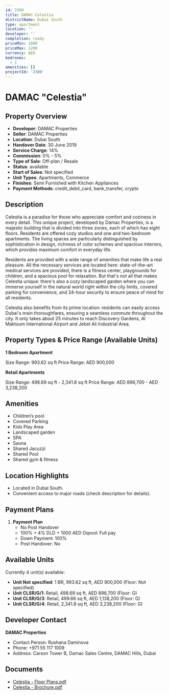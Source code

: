 ```yaml
---
id: 2300
title: DAMAC Celestia
districtName: Dubai South
type: apartment
location: ''
developer: ''
completion: ready
priceMin: 1000
priceMax: 1200
currency: AED
bedrooms:
  - 1
amenities: []
projectId: '2300'
---
```


# DAMAC "Celestia"

## Property Overview
- **Developer**: DAMAC Properties
- **Seller**: DAMAC Properties
- **Location**: Dubai South
- **Handover Date**: 30 June 2019
- **Service Charge**: 14%
- **Commission**: 0% - 5%
- **Type of Sale**: Off-plan / Resale
- **Status**: available
- **Start of Sales**: Not specified
- **Unit Types**: Apartments, Commerce
- **Finishes**: Semi Furnished with Kitchen Appliances
- **Payment Methods**: credit_debit_card, bank_transfer, crypto

## Description
Celestia is a paradise for those who appreciate comfort and coziness in every detail. This unique project, developed by Damac Properties, is a majestic building that is divided into three zones, each of which has eight floors. Residents are offered cozy studios and one and two-bedroom apartments. The living spaces are particularly distinguished by sophistication in design, richness of color schemes and spacious interiors, which provides maximum comfort in everyday life.

 Residents are provided with a wide range of amenities that make life a real pleasure. All the necessary services are located here: state-of-the-art medical services are provided, there is a fitness center, playgrounds for children, and a spacious pool for relaxation. But that's not all that makes Celestia unique: there's also a cozy landscaped garden where you can immerse yourself in the natural world right within the city limits, covered parking for convenience, and 24-hour security to ensure peace of mind for all residents.

 Celestia also benefits from its prime location: residents can easily access Dubai's main thoroughfares, ensuring a seamless commute throughout the city. It only takes about 25 minutes to reach Discovery Gardens, Al Maktoum International Airport and Jebel Ali Industrial Area.

## Property Types & Price Range (Available Units)
**1 Bedroom Apartment**

Size Range: 993.62 sq ft
Price Range: AED 900,000

**Retail Apartments**

Size Range: 498.69 sq ft - 2,341.8 sq ft
Price Range: AED 896,700 - AED 3,238,200

## Amenities
- Children’s pool
- Covered Parking
- Kids Play Area
- Landscaped garden
- SPA
- Sauna
- Shared Jacuzzi
- Shared Pool
- Shared gym & fitness

## Location Highlights
- Located in Dubai South.
- Convenient access to major roads (check description for details).

## Payment Plans
1. **Payment Plan**
   - No Post Handover
   - 100% + 4% DLD + 1000 AED Oqood: Full pay
   - Down Payment: 100%
   - Post Handover: No

## Available Units
Currently 4 unit(s) available:
- **Unit Not specified**: 1 BR, 993.62 sq ft, AED 900,000 (Floor: Not specified)
- **Unit CLSR/G/1**: Retail, 498.69 sq ft, AED 896,700 (Floor: G)
- **Unit CLSR/G/3**: Retail, 499.66 sq ft, AED 1,138,200 (Floor: G)
- **Unit CLSR/G/4**: Retail, 2,341.8 sq ft, AED 3,238,200 (Floor: G)

## Developer Contact
**DAMAC Properties**
- Contact Person: Rushana Daminova
- Phone: +971 55 117 1009
- Address: Carson Tower B, Damac Sales Centre, DAMAC Hills, Dubai

## Documents
- [Celestia - Floor Plans.pdf](https://cdn.geniemap.net/2024/06/25/vZLxFLnh7eC5dwoaXn9mShkNY2HYXHU92KC1SggN.pdf)
- [Celestia - Brochure.pdf](https://cdn.geniemap.net/2024/06/25/Uu6jXftLNQPonCpQTpFJbXeTbWdtzmVF7nyvayEj.pdf)

